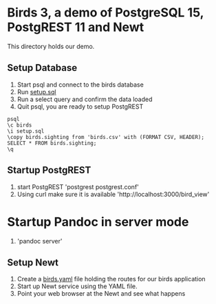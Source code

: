 
# Birds 3, a demo of PostgreSQL 15, PostgREST 11 and Newt

This directory holds our demo.

## Setup Database

1. Start psql and connect to the birds database
2. Run [setup.sql](setup.sql)
3. Run a select query and confirm the data loaded
4. Quit psql, you are ready to setup PostgREST

~~~
psql
\c birds
\i setup.sql
\copy birds.sighting from 'birds.csv' with (FORMAT CSV, HEADER);
SELECT * FROM birds.sighting;
\q
~~~

## Startup PostgREST

1. start PostgREST 'postgrest postgrest.conf'
2. Using curl make sure it is available 'http://localhost:3000/bird_view'

# Startup Pandoc in server mode

1. 'pandoc server'

## Setup Newt

1. Create a [birds.yaml](birds.yaml) file holding the routes for our birds application
2. Start up Newt service using the YAML file.
3. Point your web browser at the Newt and see what happens


